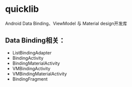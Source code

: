 # quicklib
Android Data Binding、ViewModel 与 Material design开发库

## Data Binding相关：
* ListBindingAdapter
* BindingActivity
* BindingMaterialActivity
* VMBindingActivity
* VMBindingMaterialActivity
* BindingFragment
